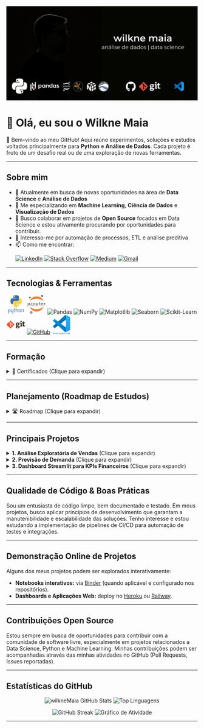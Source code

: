 <img src="github-banner.png"/>

# 👋 Olá, eu sou o Wilkne Maia

🚀 Bem-vindo ao meu GitHub! Aqui reúno experimentos, soluções e estudos voltados principalmente para **Python** e **Análise de Dados**. Cada projeto é fruto de um desafio real ou de uma exploração de novas ferramentas.

---

## Sobre mim

- 🔭 Atualmente em busca de novas oportunidades na área de **Data Science** e **Análise de Dados**
- 🌱 Me especializando em **Machine Learning**, **Ciência de Dados** e **Visualização de Dados**
- 👯 Busco colaborar em projetos de **Open Source** focados em Data Science e estou ativamente procurando por oportunidades para contribuir.
- 🤔 Interesso-me por automação de processos, ETL e análise preditiva
- 📫 Como me encontrar:
  <p align="left">
    <a href="https://bit.ly/3qNXHUN"><img src="https://img.shields.io/badge/-Wilkne%20Maia-0077B5?style=flat&logo=Linkedin&logoColor=white" alt="LinkedIn"/></a>
    <a href="https://bit.ly/3CrCmm7"><img src="https://img.shields.io/badge/wilknemaia-D16f37?style=flat&logo=Stackoverflow&logoColor=white" alt="Stack Overflow"/></a>
    <a href="https://bit.ly/3HKsmIT"><img src="https://img.shields.io/badge/-@wilkne.maia-%2312100E?style=flat&logo=medium&logoColor=white" alt="Medium"/></a>
    <a href="mailto:wilknemaia@gmail.com"><img src="https://img.shields.io/badge/-wilknemaia@gmail.com-D14836?style=flat&logo=Gmail&logoColor=white" alt="Gmail"/></a>
  </p>

---

## Tecnologias & Ferramentas

<p align="left">
  <a href="https://developer.mozilla.org/pt-BR/docs/Web/HTML"><img src="https://raw.githubusercontent.com/devicons/devicon/master/icons/python/python-original-wordmark.svg" alt="Python" width="50px"/></a>
  <a href="https://www.jupyter.org/"><img src="https://raw.githubusercontent.com/devicons/devicon/master/icons/jupyter/jupyter-original-wordmark.svg" alt="Jupyter" width="50px"/></a>
  <img src="https://img.shields.io/badge/Pandas-150458?style=for-the-badge&logo=pandas&logoColor=white" alt="Pandas"/>
  <img src="https://img.shields.io/badge/NumPy-013243?style=for-the-badge&logo=numpy&logoColor=white" alt="NumPy"/>
  <img src="https://img.shields.io/badge/Matplotlib-11557C?style=for-the-badge&logo=matplotlib&logoColor=white" alt="Matplotlib"/>
  <img src="https://img.shields.io/badge/Seaborn-3776AB?style=for-the-badge&logo=seaborn&logoColor=white" alt="Seaborn"/>
  <img src="https://img.shields.io/badge/Scikit--Learn-F7931E?style=for-the-badge&logo=scikit-learn&logoColor=white" alt="Scikit-Learn"/>
  <a href="https://git-scm.com/"><img src="https://raw.githubusercontent.com/devicons/devicon/master/icons/git/git-original-wordmark.svg" alt="Git" width="50px"/></a>
  <a href="https://github.com/"><img src="https://user-images.githubusercontent.com/3369400/139447912-e0f43f33-6d9f-45f8-be46-2df5bbc91289.png" alt="GitHub" width="50px"/></a>
  <a href="https://code.visualstudio.com/"><img src="https://raw.githubusercontent.com/devicons/devicon/master/icons/vscode/vscode-original-wordmark.svg" alt="VSCode" width="50px"/></a>
</p>

---

## Formação

<details>
  <summary>📜 Certificados (Clique para expandir)</summary>
  <br/>
  <!-- Adicione aqui os links diretos para seus certificados, se disponíveis -->
  - Data Science with Python – Coursera <!-- ([Link para o certificado](URL_DO_CERTIFICADO)) -->
  - Python for Data Analysis – DataCamp <!-- ([Link para o certificado](URL_DO_CERTIFICADO)) -->
  - Introdução ao Machine Learning – Udemy <!-- ([Link para o certificado](URL_DO_CERTIFICADO)) -->
  <br/>
</details>

---

## Planejamento (Roadmap de Estudos)

<details>
  <summary>🛣 Roadmap (Clique para expandir)</summary>
  <br/>
  - 🎯 Big Data (Spark, Hadoop) - *Em estudo*
  - 💡 Deep Learning (TensorFlow / PyTorch) - *Próximos passos*
  - 📚 MLOps (MLflow, DVC e CI/CD para modelos) - *Planejado*
  <br/>
</details>

---

## Principais Projetos

<!-- IMPORTANTE: Substitua os links SEU-REPO-* e adicione informações específicas de cada projeto. -->

<details>
  <summary><strong>1. Análise Exploratória de Vendas</strong> (Clique para expandir)</summary>
  <br/>
  **Objetivo:** <!-- Descreva o problema que este projeto resolve ou o que ele busca alcançar. Ex: Identificar padrões de consumo e otimizar estratégias de marketing. -->
  **Descrição:** Pipeline de ETL e EDA em Python para base de vendas de e-commerce.
  **Tecnologias:** Pandas, Matplotlib, Seaborn, Jupyter Notebook.
  **Resultados Chave:** <!-- Mencione algum resultado ou impacto do projeto. Ex: Identificação dos produtos mais vendidos por região. -->
  <!-- **Visualização:** (Opcional: Adicione um GIF ou screenshot do projeto) -->
  <!-- <img src="URL_DA_IMAGEM_OU_GIF_DO_PROJETO" alt="Visualização do Projeto de Análise de Vendas" width="500"/> -->
  <br/>
  🔗 [Repositório do Projeto](https://github.com/wilkneMaia/SEU-REPO-EDA) <!-- ATUALIZE ESTE LINK -->
  <!-- 📊 [Relatório Interativo (se hospedado)](LINK_PARA_NOTEBOOK_RENDERIZADO) -->
  <br/>
</details>

<details>
  <summary><strong>2. Previsão de Demanda</strong> (Clique para expandir)</summary>
  <br/>
  **Objetivo:** <!-- Descreva o problema que este projeto resolve ou o que ele busca alcançar. Ex: Prever a demanda futura de um produto para otimizar o estoque. -->
  **Descrição:** Modelagem preditiva com regressão linear e Random Forest.
  **Tecnologias:** Scikit-Learn, GridSearchCV.
  **Métricas:** RMSE, MAE, R².
  **Resultados Chave:** <!-- Mencione algum resultado ou impacto do projeto. Ex: Redução de X% no erro de previsão. -->
  <!-- **Visualização:** (Opcional: Adicione um GIF ou screenshot do projeto) -->
  <br/>
  🔗 [Repositório do Projeto](https://github.com/wilkneMaia/SEU-REPO-DEMANDA) <!-- ATUALIZE ESTE LINK -->
  <br/>
</details>

<details>
  <summary><strong>3. Dashboard Streamlit para KPIs Financeiros</strong> (Clique para expandir)</summary>
  <br/>
  **Objetivo:** <!-- Descreva o problema que este projeto resolve ou o que ele busca alcançar. Ex: Fornecer uma visualização interativa dos principais indicadores financeiros. -->
  **Descrição:** Aplicação web para visualização de KPIs financeiros.
  **Tecnologias:** Streamlit, PostgreSQL.
  **Deploy:** Heroku (planejado ou realizado).
  **Resultados Chave:** <!-- Mencione algum resultado ou impacto do projeto. Ex: Facilitou a tomada de decisão da equipe financeira. -->
  <!-- **Visualização:** (Opcional: Adicione um GIF ou screenshot do projeto) -->
  <!-- <img src="URL_DA_IMAGEM_OU_GIF_DO_DASHBOARD" alt="Visualização do Dashboard Streamlit" width="500"/> -->
  <br/>
  🔗 [Repositório do Projeto](https://github.com/wilkneMaia/SEU-REPO-STREAMLIT) <!-- ATUALIZE ESTE LINK -->
  🚀 [Demonstração Online](LINK_PARA_APP_NO_HEROKU) <!-- ATUALIZE ESTE LINK SE JÁ ESTIVER ONLINE -->
  <br/>
</details>

---

## Qualidade de Código & Boas Práticas

Sou um entusiasta de código limpo, bem documentado e testado. Em meus projetos, busco aplicar princípios de desenvolvimento que garantam a manutenibilidade e escalabilidade das soluções. Tenho interesse e estou estudando a implementação de pipelines de CI/CD para automação de testes e integrações.

<!-- Se você tiver um projeto específico com CI/CD configurado, pode adicionar os badges aqui: -->
<!--
<p align="left">
  <a href="https://github.com/wilkneMaia/SEU-PROJETO-COM-CI/actions"><img src="https://img.shields.io/github/actions/workflow/status/wilkneMaia/SEU-PROJETO-COM-CI/ci.yml?branch=main&style=flat&logo=github" alt="CI Status"/></a>
  <a href="https://codecov.io/gh/wilkneMaia/SEU-PROJETO-COM-CI"><img src="https://img.shields.io/codecov/c/gh/wilkneMaia/SEU-PROJETO-COM-CI?style=flat&logo=codecov" alt="Codecov"/></a>
</p>
-->

---

## Demonstração Online de Projetos

Alguns dos meus projetos podem ser explorados interativamente:
- **Notebooks interativos:** via [Binder](https://mybinder.org) (quando aplicável e configurado nos repositórios).
- **Dashboards e Aplicações Web:** deploy no [Heroku](https://www.heroku.com) ou [Railway](https://railway.app).

<!-- Adicione links diretos para demonstrações, se disponíveis:
- [Nome do Projeto 1 - Dashboard Interativo](LINK_DA_DEMONSTRACAO_1)
- [Nome do Projeto 2 - Notebook no Binder](LINK_DA_DEMONSTRACAO_2)
-->

---

## Contribuições Open Source

Estou sempre em busca de oportunidades para contribuir com a comunidade de software livre, especialmente em projetos relacionados a Data Science, Python e Machine Learning. Minhas contribuições podem ser acompanhadas através das minhas atividades no GitHub (Pull Requests, Issues reportadas).

<!-- Se você já tiver contribuições específicas, liste-as aqui:
- Contribuí para o projeto [NomeDoProjetoOpenSource1](LINK_PARA_O_PROJETO) com [descrição da contribuição ou link para PR/Issue].
- Participei da discussão e solução da issue [NúmeroDaIssue] no repositório [NomeDoProjetoOpenSource2](LINK_PARA_A_ISSUE).
-->

---

## Estatísticas do GitHub

<p align="center">
  <img
    src="https://github-readme-stats.vercel.app/api?username=wilkneMaia&show_icons=true&theme=tokyonight&hide_border=true&count_private=true"
    alt="wilkneMaia GitHub Stats"
    style="width:45%; height:165px; object-fit:contain;"
  />
  <img
    src="https://github-readme-stats.vercel.app/api/top-langs/?username=wilkneMaia&theme=tokyonight&layout=compact&hide_border=true"
    alt="Top Linguagens"
    style="width:45%; height:165px; object-fit:contain;"
  />
</p>

<p align="center">
  <img
    src="https://streak-stats.demolab.com?user=wilkneMaia&theme=tokyonight&hide_border=true"
    alt="GitHub Streak"
    style="width:45%; height:165px; object-fit:contain;"
  />
  <img
    src="https://github-readme-activity-graph.vercel.app/graph?username=wilkneMaia&theme=tokyo-night&hide_border=true"
    alt="Gráfico de Atividade"
    style="width:45%; height:165px; object-fit:contain;"
  />
</p>

---
